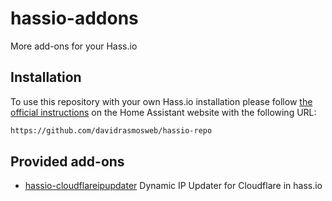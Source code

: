 # hassio-addons

More add-ons for your Hass.io

## Installation

To use this repository with your own Hass.io installation please follow [the official instructions](https://www.home-assistant.io/hassio/installing_third_party_addons/) on the Home Assistant website with the following URL:

```txt
https://github.com/davidrasmosweb/hassio-repo
```

## Provided add-ons

- [hassio-cloudflareipupdater](https://github.com/davidrasmosweb/hassio-cloudflareipupdater) Dynamic IP Updater for Cloudflare in hass.io
